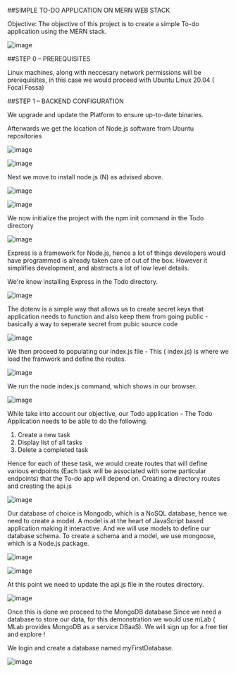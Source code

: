 
##SIMPLE TO-DO APPLICATION ON MERN WEB STACK

Objective: The objective of this project is to create a simple To-do application using the MERN stack.

![image](https://user-images.githubusercontent.com/24277138/128539492-d72a9b5d-2ed9-40c8-b03c-edf5128a3e61.png)

##STEP 0 – PREREQUISITES

Linux machines, along with neccesary network permissions will be prerequisites, in this case we would proceed with Ubuntu Linux 20.04 ( Focal Fossa)

##STEP 1 – BACKEND CONFIGURATION

We upgrade and update the Platform to ensure up-to-date binaries.

Afterwards we get the location of Node.js software from Ubuntu repositories

![image](https://user-images.githubusercontent.com/24277138/129426284-a537dc8e-9af3-4b85-b400-5d627aef6e2b.png)

![image](https://user-images.githubusercontent.com/24277138/128547907-8b14afd3-b768-4a7b-9fc1-d652d9b6baf4.png)

Next we move to install node.js (N) as advised above.

![image](https://user-images.githubusercontent.com/24277138/129426374-e907660d-b5e1-48a3-9db4-7b60a7448eb7.png)

![image](https://user-images.githubusercontent.com/24277138/129426444-97e929c8-0d0e-4c07-91af-472998ce808e.png)

We now initialize the project with the npm init command in the Todo directory

![image](https://user-images.githubusercontent.com/24277138/129426642-45d6cb1a-f1b5-461e-8ede-61ef0e93a21e.png)

Express is a framework for Node.js, hence a lot of things developers would have programmed is already taken care of out of the box. However it simplifies development, and abstracts a lot of low level details.

We're know installing Express in the Todo directory.

![image](https://user-images.githubusercontent.com/24277138/129426957-09ba731b-256b-41d0-a075-b316c97c32ca.png)

The dotenv is a simple way that allows us to create secret keys that application needs to function and also keep them from going public - basically a way to seperate secret from pubic source code

![image](https://user-images.githubusercontent.com/24277138/129427071-675fa6f9-309e-47f5-bc01-ec1a702d05df.png)

We then proceed to populating our index.js file - This ( index.js) is where we load the framwork and define the routes.

![image](https://user-images.githubusercontent.com/24277138/129427478-90630a9c-2516-4b80-aab9-9972a9ebe784.png)

We run the node index.js command, which shows in our browser.

![image](https://user-images.githubusercontent.com/24277138/129428237-0008bf1c-75dd-40d3-b26d-3b836dad5263.png)

While take into account our objective, our Todo application - The Todo Application needs to be able to do the following.

1) Create a new task
2) Display list of all tasks
3) Delete a completed task

Hence for each of these task, we would create routes that will define various endpoints (Each task will be associated with some particular endpoints) that the To-do app will depend on.
Creating a directory routes and creating the api.js

![image](https://user-images.githubusercontent.com/24277138/129428762-56678d1d-a59a-4662-baa1-f60b475bf515.png)

Our database of choice is Mongodb, which is a NoSQL database, hence we need to create a model.
A model is at the heart of JavaScript based application making it interactive. And we will use models to define our database schema.
To create a schema and a model, we use mongoose, which is a Node.js package.

![image](https://user-images.githubusercontent.com/24277138/129429091-2dd1ee55-8ec0-4765-b160-5158f9811349.png)

![image](https://user-images.githubusercontent.com/24277138/129429194-7ee26d44-ddab-4288-8ec1-9b5bef852c03.png)

At this point we need to update the api.js file in the routes directory.

![image](https://user-images.githubusercontent.com/24277138/129429544-6b8c061c-35b3-4de8-97a7-ffaa6f73e964.png)

Once this is done we proceed to the MongoDB database
Since we need a database to  store our data, for this demonstration we would use mLab ( MLab provides MongoDB as a service DBaaS).
We will sign up for a free tier and explore !

We login and create a database named myFirstDatabase.

![image](https://user-images.githubusercontent.com/24277138/129429810-5dc72780-1106-4180-9955-2affff3a13d3.png)
































